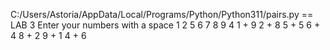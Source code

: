 C:/Users/Astoria/AppData/Local/Programs/Python/Python311/pairs.py ==
LAB 3
Enter your numbers with a space
1 2 5 6 7 8 9 4
1 + 9
2 + 8
5 + 5
6 + 4
8 + 2
9 + 1
4 + 6